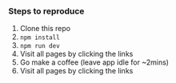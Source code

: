### Steps to reproduce

1. Clone this repo
2. `npm install`
3. `npm run dev`
4. Visit all pages by clicking the links
5. Go make a coffee (leave app idle for ~2mins)
6. Visit all pages by clicking the links
